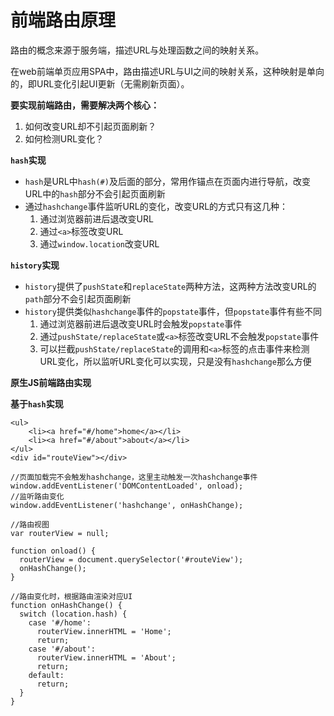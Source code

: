 # 前端路由原理 #

路由的概念来源于服务端，描述URL与处理函数之间的映射关系。

在web前端单页应用SPA中，路由描述URL与UI之间的映射关系，这种映射是单向的，即URL变化引起UI更新（无需刷新页面）。

**要实现前端路由，需要解决两个核心：**

1. 如何改变URL却不引起页面刷新？
2. 如何检测URL变化？

**`hash`实现**

- `hash`是URL中`hash(#)`及后面的部分，常用作锚点在页面内进行导航，改变URL中的`hash`部分不会引起页面刷新
- 通过`hashchange`事件监听URL的变化，改变URL的方式只有这几种：
    1. 通过浏览器前进后退改变URL
    2. 通过`<a>`标签改变URL
    3. 通过`window.location`改变URL

**`history`实现**

- `history`提供了`pushState`和`replaceState`两种方法，这两种方法改变URL的`path`部分不会引起页面刷新
- `history`提供类似`hashchange`事件的`popstate`事件，但`popstate`事件有些不同
    1. 通过浏览器前进后退改变URL时会触发`popstate`事件
    2. 通过`pushState/replaceState`或`<a>`标签改变URL不会触发`popstate`事件
    3. 可以拦截`pushState/replaceState`的调用和`<a>`标签的点击事件来检测URL变化，所以监听URL变化可以实现，只是没有`hashchange`那么方便

**原生JS前端路由实现**

**基于`hash`实现**

    <ul>
    	<li><a href="#/home">home</a></li>
    	<li><a href="#/about">about</a></li>
    </ul>
    <div id="routeView"></div>
    
    //页面加载完不会触发hashchange，这里主动触发一次hashchange事件
    window.addEventListener('DOMContentLoaded', onload);
    //监听路由变化
    window.addEventListener('hashchange', onHashChange);
    
    //路由视图
    var routerView = null;
    
    function onload() {
      routerView = document.querySelector('#routeView');
      onHashChange();
    }
    
    //路由变化时，根据路由渲染对应UI
    function onHashChange() {
      switch (location.hash) {
        case '#/home':
          routerView.innerHTML = 'Home';
          return;
        case '#/about':
          routerView.innerHTML = 'About';
          return;
        default:
          return;
      }
    }